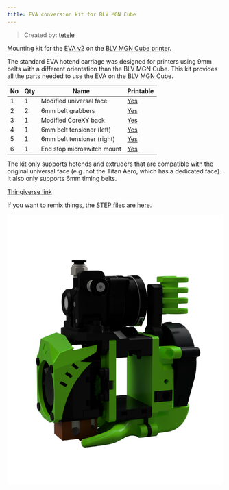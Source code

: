```yaml
---
title: EVA conversion kit for BLV MGN Cube
---
```


> Created by: [tetele](https://github.com/tetele)

Mounting kit for the [EVA v2](https://eva-3d.github.io/eva-main/) on the [BLV MGN Cube printer](https://www.blvprojects.com/blv-mgn-cube-3d-printer).

The standard EVA hotend carriage was designed for printers using 9mm belts with a different orientation than the BLV MGN Cube. This kit provides all the parts needed to use the EVA on the BLV MGN Cube.

| No | Qty | Name                                           | Printable |
| -- | --- | ---------------------------------------------- | --------- |
| 1  | 1   | Modified universal face                        | [Yes](stl/blv-ngm-cube-universal_face.stl) |
| 2  | 2   | 6mm belt grabbers                              | [Yes](stl/blv-mgn-cube-face_belt_grabber.stl) |
| 3  | 1   | Modified CoreXY back                           | [Yes](stl/blv-mgn-cube-back_corexy.stl) |
| 4  | 1   | 6mm belt tensioner (left)                      | [Yes](stl/blv-mgn-cube-tension_slider_6mm_left.stl) |
| 5  | 1   | 6mm belt tensioner (right)                     | [Yes](stl/blv-mgn-cube-tension_slider_6mm_right.stl) |
| 6  | 1   | End stop microswitch mount                     | [Yes](stl/blv-mgn-cube-end_stop_mount.stl) |

The kit only supports hotends and extruders that are compatible with the original universal face (e.g. not the Titan Aero, which has a dedicated face). It also only supports 6mm timing belts.

[Thingiverse link](https://www.thingiverse.com/thing:4718073)

If you want to remix things, the [STEP files are here](assets/blv-mgn-cube.step).

![EVA BLV MGN Cube conversion kit](assets/blv-mgn-cube.png)
